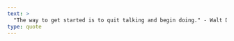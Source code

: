 ```yaml
---
text: >
  "The way to get started is to quit talking and begin doing." - Walt Disney
type: quote
---
```


